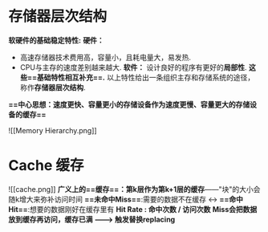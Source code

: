# 存储器层次结构
**软硬件的基础稳定特性:**
**硬件：**
- 高速存储器技术费用高，容量小，且耗电量大，易发热.
- CPU与主存的速度差别越来越大.
**软件：** 设计良好的程序有更好的**局部性**.
**这些==基础特性相互补充==.**
以上特性给出一条组织主存和存储系统的途径，称作**存储器层次结构**.

**==中心思想：速度更快、容量更小的存储设备作为速度更慢、容量更大的存储设备的缓存==**

![[Memory Hierarchy.png]]
# Cache 缓存
![[cache.png]]
**广义上的==缓存==：第k层作为第k+1层的缓存**——"块"的大小会随k增大来弥补访问时间
**==未命中Miss==**:需要的数据不在缓存 <-> **==命中Hit==**:想要的数据刚好在缓存里有
**Hit Rate : 命中次数 / 访问次数**
**Miss会把数据放到缓存再访问，缓存已满 ---> 触发替换replacing**



